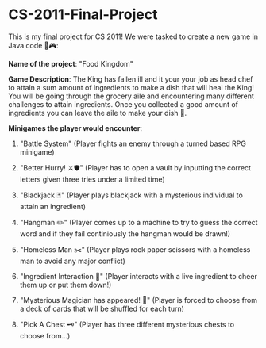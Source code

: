 # CS-2011-Final-Project
This is my final project for CS 2011! We were tasked to create a new game in Java code 👾🎮:

**Name of the project**: "Food Kingdom"

**Game Description**: The King has fallen ill and it your your job as head chef to attain a sum amount of ingredients to make a dish that will heal the King! You will be going through the grocery aile and encountering many different challenges to attain ingredients. Once you collected a good amount of ingredients you can leave the aile to make your dish 🍲.

**Minigames the player would encounter**:
1) "Battle System" (Player fights an enemy through a turned based RPG minigame)

2) "Better Hurry! ⚔️🛡️" (Player has to open a vault by inputting the correct letters given three tries under a limited time)

3) "Blackjack 🃏" (Player plays blackjack with a mysterious individual to attain an ingredient)

4) "Hangman ✏️" (Player comes up to a machine to try to guess the correct word and if they fail continiously the hangman would be drawn!)

5) "Homeless Man ✂️" (Player plays rock paper scissors with a homeless man to avoid any major conflict)

6) "Ingredient Interaction 🥕" (Player interacts with a live ingredient to cheer them up or put them down!)

7) "Mysterious Magician has appeared! 🎴" (Player is forced to choose from a deck of cards that will be shuffled for each turn)

8) "Pick A Chest 🗝️" (Player has three different mysterious chests to choose from...)

